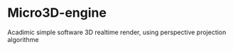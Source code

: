 # Micro3D-engine
Acadimic simple software 3D realtime render, using perspective projection algorithme
